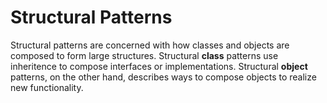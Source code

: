 # Structural Patterns

Structural patterns are concerned with how classes and objects are composed to form large structures. Structural **class** patterns use inheritence to compose interfaces or implementations. Structural **object** patterns, on the other hand, describes ways to compose objects to realize new functionality.
